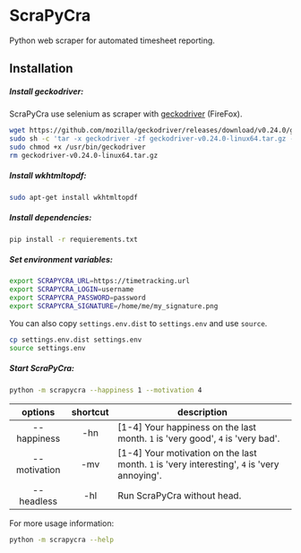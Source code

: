 # ScraPyCra

Python web scraper for automated timesheet reporting.

## Installation

##### Install geckodriver:

ScraPyCra use selenium as scraper with [geckodriver](https://github.com/mozilla/geckodriver) (FireFox).

```bash
wget https://github.com/mozilla/geckodriver/releases/download/v0.24.0/geckodriver-v0.24.0-linux64.tar.gz
sudo sh -c 'tar -x geckodriver -zf geckodriver-v0.24.0-linux64.tar.gz -O > /usr/bin/geckodriver'
sudo chmod +x /usr/bin/geckodriver
rm geckodriver-v0.24.0-linux64.tar.gz
```

##### Install wkhtmltopdf:

```bash
sudo apt-get install wkhtmltopdf
```

##### Install dependencies:

```bash
pip install -r requierements.txt
```

##### Set environment variables:

```bash
export SCRAPYCRA_URL=https://timetracking.url
export SCRAPYCRA_LOGIN=username
export SCRAPYCRA_PASSWORD=password
export SCRAPYCRA_SIGNATURE=/home/me/my_signature.png
```

You can also copy `settings.env.dist` to `settings.env` and use `source`. 

```bash
cp settings.env.dist settings.env
source settings.env
```

##### Start ScraPyCra:

```bash
python -m scrapycra --happiness 1 --motivation 4
```

|    options   | shortcut | description                                                                                 |
|:------------:|:--------:|---------------------------------------------------------------------------------------------|
|  --happiness |    -hn   | [1-4] Your happiness on the last month. `1` is 'very good', `4` is 'very bad'.              |
| --motivation |    -mv   | [1-4] Your motivation on the last month. `1` is 'very interesting', `4` is 'very annoying'. |
|  --headless  |    -hl   | Run ScraPyCra without head.                                                                 |

For more usage information:

```bash
python -m scrapycra --help
```
